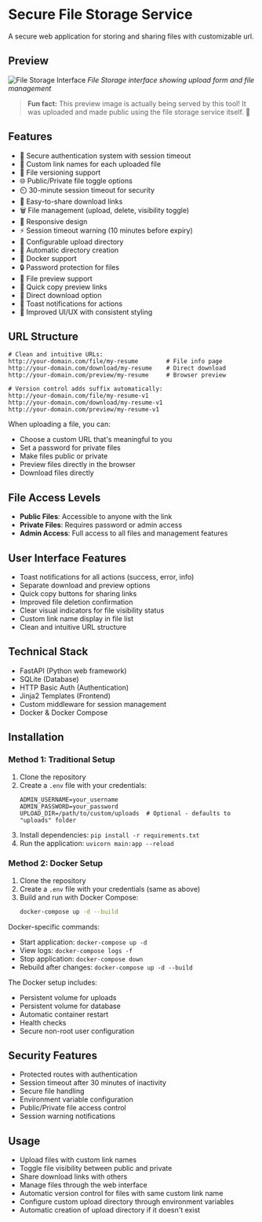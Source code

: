 # Secure File Storage Service

A secure web application for storing and sharing files with customizable url.

## Preview
![File Storage Interface](http://storage.eniayomi.com/download/file-storage-demo/file?)
*File Storage interface showing upload form and file management*

> **Fun fact:** This preview image is actually being served by this tool! It was uploaded and made public using the file storage service itself. 🎉

## Features
- 🔐 Secure authentication system with session timeout
- 📁 Custom link names for each uploaded file
- 🔄 File versioning support
- 🌐 Public/Private file toggle options
- ⏲️ 30-minute session timeout for security
- 🔗 Easy-to-share download links
- 🗑️ File management (upload, delete, visibility toggle)
- 📱 Responsive design
- ⚡ Session timeout warning (10 minutes before expiry)
- 📂 Configurable upload directory
- 🔄 Automatic directory creation
- 🐳 Docker support
- 🔒 Password protection for files
- 👀 File preview support
- 🎯 Quick copy preview links
- 🎯 Direct download option
- 🔔 Toast notifications for actions
- 🎨 Improved UI/UX with consistent styling

## URL Structure
```
# Clean and intuitive URLs:
http://your-domain.com/file/my-resume        # File info page
http://your-domain.com/download/my-resume    # Direct download
http://your-domain.com/preview/my-resume     # Browser preview

# Version control adds suffix automatically:
http://your-domain.com/file/my-resume-v1
http://your-domain.com/download/my-resume-v1
http://your-domain.com/preview/my-resume-v1
```

When uploading a file, you can:
- Choose a custom URL that's meaningful to you
- Set a password for private files
- Make files public or private
- Preview files directly in the browser
- Download files directly

## File Access Levels
- **Public Files**: Accessible to anyone with the link
- **Private Files**: Requires password or admin access
- **Admin Access**: Full access to all files and management features

## User Interface Features
- Toast notifications for all actions (success, error, info)
- Separate download and preview options
- Quick copy buttons for sharing links
- Improved file deletion confirmation
- Clear visual indicators for file visibility status
- Custom link name display in file list
- Clean and intuitive URL structure

## Technical Stack
- FastAPI (Python web framework)
- SQLite (Database)
- HTTP Basic Auth (Authentication)
- Jinja2 Templates (Frontend)
- Custom middleware for session management
- Docker & Docker Compose

## Installation

### Method 1: Traditional Setup
1. Clone the repository
2. Create a `.env` file with your credentials:
   ```
   ADMIN_USERNAME=your_username
   ADMIN_PASSWORD=your_password
   UPLOAD_DIR=/path/to/custom/uploads  # Optional - defaults to "uploads" folder
   ```
3. Install dependencies: `pip install -r requirements.txt`
4. Run the application: `uvicorn main:app --reload`

### Method 2: Docker Setup
1. Clone the repository
2. Create a `.env` file with your credentials (same as above)
3. Build and run with Docker Compose:
   ```bash
   docker-compose up -d --build
   ```

Docker-specific commands:
- Start application: `docker-compose up -d`
- View logs: `docker-compose logs -f`
- Stop application: `docker-compose down`
- Rebuild after changes: `docker-compose up -d --build`

The Docker setup includes:
- Persistent volume for uploads
- Persistent volume for database
- Automatic container restart
- Health checks
- Secure non-root user configuration

## Security Features
- Protected routes with authentication
- Session timeout after 30 minutes of inactivity
- Secure file handling
- Environment variable configuration
- Public/Private file access control
- Session warning notifications

## Usage
- Upload files with custom link names
- Toggle file visibility between public and private
- Share download links with others
- Manage files through the web interface
- Automatic version control for files with same custom link name
- Configure custom upload directory through environment variables
- Automatic creation of upload directory if it doesn't exist